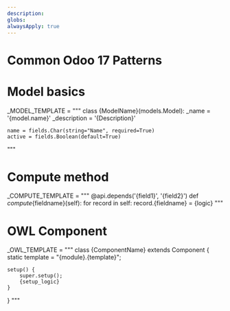 ```yaml
---
description: 
globs: 
alwaysApply: true
---
```

# Common Odoo 17 Patterns

# Model basics
_MODEL_TEMPLATE = """
class {ModelName}(models.Model):
    _name = '{model.name}'
    _description = '{Description}'
    
    name = fields.Char(string="Name", required=True)
    active = fields.Boolean(default=True)
"""

# Compute method
_COMPUTE_TEMPLATE = """
@api.depends('{field1}', '{field2}')
def _compute_{fieldname}(self):
    for record in self:
        record.{fieldname} = {logic}
"""

# OWL Component
_OWL_TEMPLATE = """
class {ComponentName} extends Component {
    static template = "{module}.{template}";
    
    setup() {
        super.setup();
        {setup_logic}
    }
}
"""